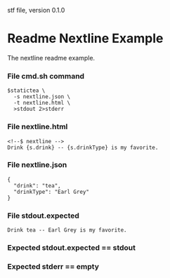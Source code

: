 stf file, version 0.1.0

# Readme Nextline Example

The nextline readme example.

### File cmd.sh command

~~~
$statictea \
  -s nextline.json \
  -t nextline.html \
  >stdout 2>stderr
~~~

### File nextline.html

~~~
<!--$ nextline -->
Drink {s.drink} -- {s.drinkType} is my favorite.
~~~

### File nextline.json

~~~
{
  "drink": "tea",
  "drinkType": "Earl Grey"
}
~~~

### File stdout.expected

~~~
Drink tea -- Earl Grey is my favorite.
~~~

### Expected stdout.expected == stdout
### Expected stderr == empty

